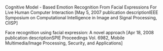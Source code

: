 
Cognitive Model - Based Emotion Recognition From Facial Expressions For Live Human Computer Interaction
[May 5, 2007  publication descriptionIEEE Symposium on Computational Intelligence in Image and Signal Processing, CIISP]


Face recognition using facial expression: A novel approach
[Apr 18, 2008  publication descriptionSPIE Proceedings Vol. 6982, Mobile Multimedia/Image Processing, Security, and Applications]
